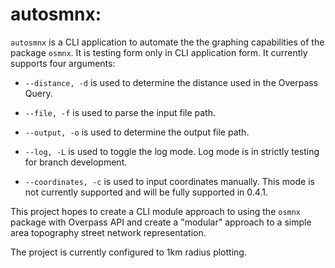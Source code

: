 # autosmnx:

`autosmnx` is a CLI application to automate the the graphing capabilities of the package `osmnx`. It is testing form only in CLI application form. It currently supports four arguments:

- `--distance, -d` is used to determine the distance used in the Overpass Query.

- `--file, -f` is used to parse the input file path.

- `--output, -o` is used to determine the output file path.

-  `--log, -L` is used to toggle the log mode. Log mode is in strictly testing for branch development.

- `--coordinates, -c` is used to input coordinates manually. This mode is not currently supported and will be fully supported in 0.4.1.

This project hopes to create a CLI module approach to using the `osmnx` package with Overpass API and create a "modular" approach to a simple area topography street network representation.

The project is currently configured to 1km radius plotting. 
